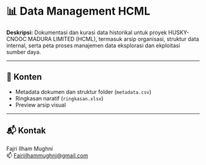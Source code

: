# 📊 Data Management HCML

**Deskripsi:**
Dokumentasi dan kurasi data historikal untuk proyek HUSKY-CNOOC MADURA LIMITED (HCML), termasuk arsip organisasi, struktur data internal, serta peta proses manajemen data eksplorasi dan ekploitasi sumber daya.

---

## 🧾 Konten

- Metadata dokumen dan struktur folder (`metadata.csv`)
- Ringkasan naratif (`ringkasan.xlsx`)
- Preview arsip visual

---

## 📬 Kontak

Fajri Ilham Mughni  
📫 Fajriilhammughni@gmail.com